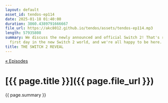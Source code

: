 ```yaml
---
layout: default
asset_id: tendos-ep114
date: 2025-01-18 01:40:00
duration: 3860.4389791666667
file_url: https://akc8012.github.io/tendos/assets/tendos-ep114.mp3
length: 57935808
summary: We discuss the newly announced and official Switch 2! That's right, it's our
  first day in the new Switch 2 world, and we're all happy to be here.
title: THE SWITCH 2 REVEAL
---
```

[« Episodes](/tendos/episodes)

# [{{ page.title }}]({{ page.file_url }})
{{ page.summary }}
